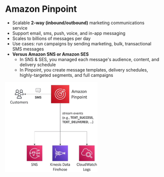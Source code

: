# Amazon Pinpoint
- Scalable **2-way (inbound/outbound)** marketing communications service
- Support email, sms, push, voice, and in-app messaging
- Scales to billions of messages per day
- Use cases: run campaigns by sending marketing, bulk, transactional SMS messages
- **Versus Amazon SNS or Amazon SES**
  - In SNS & SES, you managed each message's audience, content, and delivery schedule
  - In Pinpoint, you create message templates, delivery schedules, highly-targeted segments, and full campaigns

<img src=./images/pinpoint.png width="300"/>